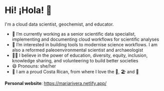 # Hi! ¡Hola! 👋

I'm a cloud data scientist, geochemist, and educator.

- 🔭 I’m currently working as a senior scientific data specialist, implementing and documenting cloud workflows for scientific analyses 
- 🌱 I’m interested in building tools to modernise science workflows. I am also a reformed paleoenvironmental scientist and archaeologist
- 👐🏼 I believe in the power of education, diversity, equity, inclusion, knowledge sharing, and volunteering to build better societies
- 😄 Pronouns: she/her
- 🏡 I am a proud Costa Rican, from where I love the 🌳, 🏖️ and 🌋


**Personal website**: https://mariarivera.netlify.app/

